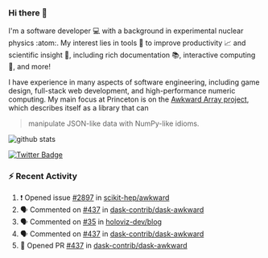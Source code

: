 ### Hi there 👋 

I'm a software developer 💻 with a background in experimental nuclear physics :atom:. My interest lies in tools :wrench: to improve productivity :chart_with_upwards_trend: and scientific insight :telescope:, including rich documentation 📚, interactive computing 🧮, and more! 

I have experience in many aspects of software engineering, including game design, full-stack web development, and high-performance numeric computing. My main focus at Princeton is on the [Awkward Array project](awkward-array.org/), which describes itself as a library that can 
> manipulate JSON-like data with NumPy-like idioms.

![github stats](https://github-readme-stats.vercel.app/api?username=agoose77&show_icons=true&hide_rank=true&hide_title=true&bg_color=30,e76445,904e95&text_color=efe3ec&icon_color=efe3ec)
<!--
**agoose77/agoose77** is a ✨ _special_ ✨ repository because its `README.md` (this file) appears on your GitHub profile.

Here are some ideas to get you started:

- 🔭 I’m currently working on ...
- 🌱 I’m currently learning ...
- 👯 I’m looking to collaborate on ...
- 🤔 I’m looking for help with ...
- 💬 Ask me about ...
- 📫 How to reach me: ...
- 😄 Pronouns: ...
- ⚡ Fun fact: ...
-->

[![Twitter Badge](https://img.shields.io/twitter/follow/agoose77?style=flat-square&logo=Twitter&logoColor=white&color=cornflowerblue)](https://twitter.com/agoose77)

### :zap: Recent Activity

<!--START_SECTION:activity-->
1. ❗ Opened issue [#2897](https://github.com/scikit-hep/awkward/issues/2897) in [scikit-hep/awkward](https://github.com/scikit-hep/awkward)
2. 🗣 Commented on [#437](https://github.com/dask-contrib/dask-awkward/pull/437#issuecomment-1853944498) in [dask-contrib/dask-awkward](https://github.com/dask-contrib/dask-awkward)
3. 🗣 Commented on [#35](https://github.com/holoviz-dev/blog/pull/35#issuecomment-1853931545) in [holoviz-dev/blog](https://github.com/holoviz-dev/blog)
4. 🗣 Commented on [#437](https://github.com/dask-contrib/dask-awkward/pull/437#issuecomment-1853917214) in [dask-contrib/dask-awkward](https://github.com/dask-contrib/dask-awkward)
5. 💪 Opened PR [#437](https://github.com/dask-contrib/dask-awkward/pull/437) in [dask-contrib/dask-awkward](https://github.com/dask-contrib/dask-awkward)
<!--END_SECTION:activity-->
